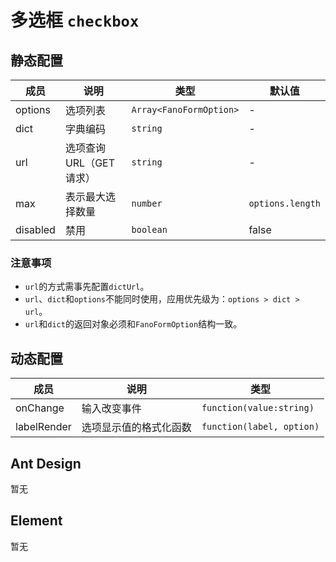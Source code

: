 # 多选框 `checkbox`

## 静态配置

| 成员 | 说明 | 类型 | 默认值 |
| --- | --- | --- | --- |
| options | 选项列表 | `Array<FanoFormOption>` | - |
| dict| 字典编码 | `string` | - |
| url | 选项查询URL（GET请求） | `string` | - |
| max | 表示最大选择数量 | `number` | `options.length` |
| disabled | 禁用 | `boolean` | false |

### 注意事项

- `url`的方式需事先配置`dictUrl`。
- `url`、`dict`和`options`不能同时使用，应用优先级为：`options > dict > url`。
- `url`和`dict`的返回对象必须和`FanoFormOption`结构一致。

## 动态配置

| 成员 | 说明 | 类型 |
| --- | --- | --- |
| onChange | 输入改变事件 | `function(value:string)` |
| labelRender | 选项显示值的格式化函数 | `function(label, option)` |

## Ant Design

暂无

## Element

暂无